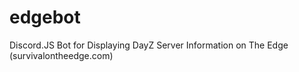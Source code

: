 # edgebot
Discord.JS Bot for Displaying DayZ Server Information on The Edge (survivalontheedge.com)
